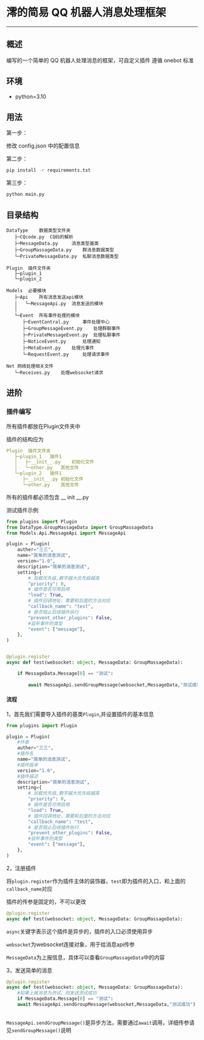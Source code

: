 # 澪的简易 QQ 机器人消息处理框架

---

## 概述

编写的一个简单的 QQ 机器人处理消息的框架，可自定义插件
遵循 onebot 标准

## 环境

- python=3.10





## 用法

第一步：

修改 config.json 中的配置信息

第二步：

```bash
pip install -r requirements.txt
```

第三步：

```bash
python main.py
```



## 目录结构

```dir
DataType	数据类型文件夹
   ├─CQcode.py	CQ码的解析
   ├─MessageData.py 	消息类型基类
   ├─GroupMassageData.py	群消息数据类型
   └─PrivateMessageDate.py 	私聊消息数据类型

Plugin	插件文件夹
   ├─plugin_1
   └─plugin_2

Models	必要模块
   ├─Api	所有消息发送api模块
   │   └─MessageApi.py	消息发送的模块
   │
   └─Event	所有事件处理的模块
      ├─EventContral.py		事件处理中心
      ├─GroupMessageEvent.py 	处理群聊事件
      ├─PrivateMessageEvent.py	处理私聊事件
      ├─NoticeEvent.py 	    处理通知
      ├─MetaEvent.py	处理元事件
      └─RequestEvent.py		处理请求事件

Net	网络处理相关文件
   └─Receives.py	处理websocket请求
```








## 进阶

### 插件编写

所有插件都放在Plugin文件夹中

插件的结构应为

```yaml
Plugin	插件文件夹
   ├─plugin_1	插件1
   │   ├─__init__.py	初始化文件
   │   └─other.py	其他文件
   └─plugin_2	插件1
      ├─__init__.py	初始化文件
      └─other.py	其他文件
```

所有的插件都必须包含 __ init __.py

测试插件示例

```python
from plugins import Plugin
from DataType.GroupMassageData import GroupMassageData
from Models.Api.MessageApi import MessageApi

plugin = Plugin(
    auther="三三",
    name="简单的消息测试",
    version="1.0",
    description="简单的消息测试",
    setting={
        # 加载优先级,数字越大优先级越高
        "priority": 0,
        # 插件是否可用启用
        "load": True,
        # 插件回调地址，需要和后面的方法对应
        "callback_name": "test",
        # 是否阻止后续插件执行
        "prevent_other_plugins": False,
       	#监听事件的类型
        "event": ["message"],
    },
)


@plugin.register
async def test(websocket: object, MessageData: GroupMassageData):

    if MessageData.Message[0] == "测试":
 
        await MessageApi.sendGroupMessage(websocket,MessageData,"测试成功")
```



#### 流程

1，首先我们需要导入插件的基类`Plugin`,并设置插件的基本信息

```python
from plugins import Plugin

plugin = Plugin(
    #作者
    auther="三三",
    #插件名
    name="简单的消息测试",
    #插件版本
    version="1.0",
    #插件描述
    description="简单的消息测试",
    setting={
        # 加载优先级,数字越大优先级越高
        "priority": 0,
        # 插件是否可用启用
        "load": True,
        # 插件回调地址，需要和后面的方法对应
        "callback_name": "test",
        # 是否阻止后续插件执行
        "prevent_other_plugins": False,
       	#监听事件的类型
        "event": ["message"],
    },
)
```



2，注册插件

将`plugin.register`作为插件主体的装饰器，`test`即为插件的入口，和上面的`callback_name`对应

插件的传参是固定的，不可以更改

```python
@plugin.register
async def test(websocket: object, MessageData: GroupMassageData):
```

`async`关键字表示这个插件是异步的，插件的入口必须使用异步

`websocket`为websocket连接对象，用于给消息api传参

`MessageData`为上报信息，具体可以查看`GroupMassageData`中的内容



3，发送简单的消息

```python
@plugin.register
async def test(websocket: object, MessageData: GroupMassageData):
    #如果上报消息为测试，则发送测试成功
	if MessageData.Message[0] == "测试":
 	await MessageApi.sendGroupMessage(websocket,MessageData,"测试成功")
    
```

`MessageApi.sendGroupMessage()`是异步方法，需要通过`await`调用，详细传参请见`sendGroupMessage()`说明





